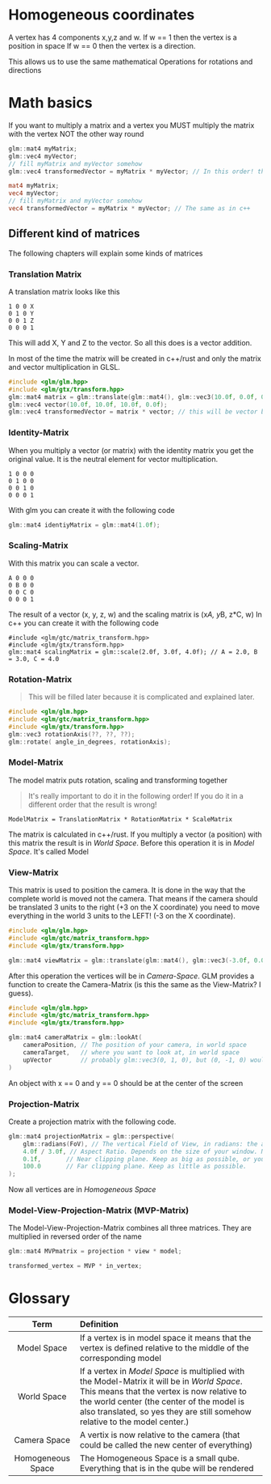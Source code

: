 # Homogeneous coordinates
A vertex has 4 components x,y,z and w. 
If w == 1 then the vertex is a position in space
If w == 0 then the vertex is a direction.

This allows us to use the same mathematical Operations for rotations and directions

# Math basics
If you want to multiply a matrix and a vertex you MUST multiply the matrix with the vertex NOT the other way round

```c++
glm::mat4 myMatrix;
glm::vec4 myVector;
// fill myMatrix and myVector somehow
glm::vec4 transformedVector = myMatrix * myVector; // In this order! this is important
```

```glsl
mat4 myMatrix;
vec4 myVector;
// fill myMatrix and myVector somehow
vec4 transformedVector = myMatrix * myVector; // The same as in c++
```
## Different kind of matrices
The following chapters will explain some kinds of matrices

### Translation Matrix
A translation matrix looks like this
```
1 0 0 X
0 1 0 Y
0 0 1 Z
0 0 0 1
```
This will add X, Y and Z to the vector. So all this does is a vector addition.

In most of the time the matrix will be created in c++/rust and only the matrix and vector multiplication in GLSL.

```c++
#include <glm/glm.hpp>
#include <glm/gtx/transform.hpp>
glm::mat4 matrix = glm::translate(glm::mat4(), glm::vec3(10.0f, 0.0f, 0.0f));
glm::vec4 vector(10.0f, 10.0f, 10.0f, 0.0f);
glm::vec4 transformedVector = matrix * vector; // this will be vector because vector is a direction
```
### Identity-Matrix 
When you multiply a vector (or matrix) with the identity matrix you get the original value. It is the neutral element for vector multiplication.
```
1 0 0 0
0 1 0 0
0 0 1 0
0 0 0 1
```
With glm you can create it with the following code
```c++
glm::mat4 identiyMatrix = glm::mat4(1.0f);
```

### Scaling-Matrix
With this matrix you can scale a vector.
```
A 0 0 0
0 B 0 0
0 0 C 0
0 0 0 1
```
The result of a vector (x, y, z, w) and the scaling matrix is (x*A, y*B, z*C, w)
In c++ you can create it with the following code
```
#include <glm/gtc/matrix_transform.hpp>
#include <glm/gtx/transform.hpp>
glm::mat4 scalingMatrix = glm::scale(2.0f, 3.0f, 4.0f); // A = 2.0, B = 3.0, C = 4.0
```

### Rotation-Matrix
> This will be filled later because it is complicated and explained later.
```c++
#include <glm/glm.hpp>
#include <glm/gtc/matrix_transform.hpp>
#include <glm/gtx/transform.hpp>
glm::vec3 rotationAxis(??, ??, ??);
glm::rotate( angle_in_degrees, rotationAxis);
```

### Model-Matrix
The model matrix puts rotation, scaling and transforming together
> It's really important to do it in the following order! If you do it in a different order that the result is wrong!
```
ModelMatrix = TranslationMatrix * RotationMatrix * ScaleMatrix 
```
The matrix is calculated in c++/rust.
If you multiply a vector (a position) with this matrix the result is in *World Space*. Before this operation it is in *Model Space*. It's called Model

### View-Matrix
This matrix is used to position the camera. It is done in the way that the complete world is moved not the camera. That means if the camera should be translated 3 units to the right (+3 on the X coordinate) you need to move everything in the world 3 units to the LEFT! (-3 on the X coordinate).

```c++
#include <glm/glm.hpp>
#include <glm/gtc/matrix_transform.hpp>
#include <glm/gtx/transform.hpp>

glm::mat4 viewMatrix = glm::translate(glm::mat4(), glm::vec3(-3.0f, 0.0f ,0.0f));
```
After this operation the vertices will be in *Camera-Space*.
GLM provides a function to create the Camera-Matrix (is this the same as the View-Matrix? I guess).

```c++
#include <glm/glm.hpp>
#include <glm/gtc/matrix_transform.hpp>
#include <glm/gtx/transform.hpp>

glm::mat4 cameraMatrix = glm::lookAt(
    cameraPosition, // The position of your camera, in world space
    cameraTarget,   // where you want to look at, in world space
    upVector        // probably glm::vec3(0, 1, 0), but (0, -1, 0) would make you looking upside-down
)
```
An object with x == 0 and y == 0 should be at the center of the screen

### Projection-Matrix
Create a projection matrix with the following code.
```c++
glm::mat4 projectionMatrix = glm::perspective(
    glm::radians(FoV), // The vertical Field of View, in radians: the amount of "zoom" Think "camera lens". Usually between 90° (extra wide) and 30° (quite zoomed in)
    4.0f / 3.0f, // Aspect Ratio. Depends on the size of your window. Notice that 4/3 = 800/600 = 1280/960, sound familar?
    0.1f,       // Near clipping plane. Keep as big as possible, or you'll get precision issues.
    100.0       // Far clipping plane. Keep as little as possible.
);
```

Now all vertices are in *Homogeneous Space*

### Model-View-Projection-Matrix (MVP-Matrix)
The Model-View-Projection-Matrix combines all three matrices. They are multiplied in reversed order of the name
```c++
glm::mat4 MVPmatrix = projection * view * model;
```
```GLSL
transformed_vertex = MVP * in_vertex;
```

# Glossary
| Term | Definition |
| :-----------: | :----------- |
| Model Space | If a vertex is in model space it means that the vertex is defined relative to the middle of the corresponding model |
| World Space | If a vertex in *Model Space* is multiplied with the Model-Matrix it will be in *World Space*. This means that the vertex is now relative to the world center (the center of the model is also translated, so yes they are still somehow relative to the model center.) |
| Camera Space | A vertix is now relative to the camera (that could be called the new center of everything) |
| Homogeneous Space | The Homogeneous Space is a small qube. Everything that is in the qube will be rendered | 
